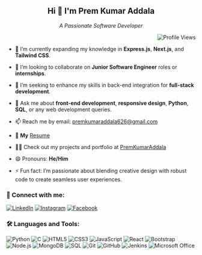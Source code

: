 <div align="center">

## Hi 👋 I'm Prem Kumar Addala  
_A Passionate Software Developer_  

</div>


<div align="right">
  
![Profile Views](https://komarev.com/ghpvc/?username=PremKumarAddala&color=blue&style=flat)

</div>


- 🌱 I’m currently expanding my knowledge in **Express.js**, **Next.js**, and **Tailwind CSS**.
  
- 👯 I’m looking to collaborate on **Junior Software Engineer** roles or **internships**.
  
- 🤔 I’m seeking to enhance my skills in back-end integration for **full-stack development**.
  
- 💬 Ask me about **front-end development**, **responsive design**, **Python**, **SQL**, or any web development queries.
  
- 📫 Reach me by email: [premkumaraddala626@gmail.com](mailto:premkumaraddala626@gmail.com)
  
- 📄 **My** [Resume](https://drive.google.com/file/d/1z7pz_-PJT02jj_uN7N2RQz-gniJWIX3w/view?usp=sharing)
  
- 👨‍💻 Check out my projects and portfolio at [PremKumarAddala](https://premkumaraddalaportfolio.glitch.me/)
  
- 😄 Pronouns: **He/Him**
  
- ⚡ Fun fact: I’m passionate about blending creative design with robust code to create seamless user experiences.
  

### 🔗 Connect with me:
[![LinkedIn](https://img.shields.io/badge/LinkedIn-0077B5?style=flat&logo=linkedin&logoColor=white)](https://www.linkedin.com/in/prem-kumar-addala-594506273/) 
[![Instagram](https://img.shields.io/badge/Instagram-E4405F?style=flat&logo=instagram&logoColor=white)](https://www.instagram.com/prem_addala/) 
[![Facebook](https://img.shields.io/badge/Facebook-1877F2?style=flat&logo=facebook&logoColor=white)](https://www.facebook.com/PremKumarAddala)

### 🛠️ Languages and Tools:
![Python](https://img.shields.io/badge/Python-3776AB?style=flat&logo=python&logoColor=white) ![C](https://img.shields.io/badge/C-A8B9CC?style=flat&logo=c&logoColor=white) ![HTML5](https://img.shields.io/badge/HTML5-E34F26?style=flat&logo=html5&logoColor=white) ![CSS3](https://img.shields.io/badge/CSS3-1572B6?style=flat&logo=css3&logoColor=white) ![JavaScript](https://img.shields.io/badge/JavaScript-F7DF1E?style=flat&logo=javascript&logoColor=black) ![React](https://img.shields.io/badge/React-61DAFB?style=flat&logo=react&logoColor=black) ![Bootstrap](https://img.shields.io/badge/Bootstrap-563D7C?style=flat&logo=bootstrap&logoColor=white) ![Node.js](https://img.shields.io/badge/Node.js-8CC84B?style=flat&logo=node.js&logoColor=white) ![MongoDB](https://img.shields.io/badge/MongoDB-47A248?style=flat&logo=mongodb&logoColor=white) ![SQL](https://img.shields.io/badge/SQL-4479A1?style=flat&logo=postgresql&logoColor=white) ![Git](https://img.shields.io/badge/Git-F05032?style=flat&logo=git&logoColor=white) ![GitHub](https://img.shields.io/badge/GitHub-181717?style=flat&logo=github&logoColor=white) ![Jenkins](https://img.shields.io/badge/Jenkins-D24939?style=flat&logo=jenkins&logoColor=white) ![Microsoft Office](https://img.shields.io/badge/Microsoft_Office-D83B01?style=flat&logo=microsoft-office&logoColor=white)


